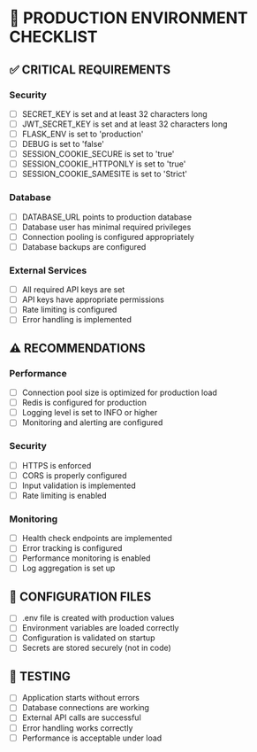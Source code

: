 
# 🚀 PRODUCTION ENVIRONMENT CHECKLIST

## ✅ CRITICAL REQUIREMENTS

### Security
- [ ] SECRET_KEY is set and at least 32 characters long
- [ ] JWT_SECRET_KEY is set and at least 32 characters long
- [ ] FLASK_ENV is set to 'production'
- [ ] DEBUG is set to 'false'
- [ ] SESSION_COOKIE_SECURE is set to 'true'
- [ ] SESSION_COOKIE_HTTPONLY is set to 'true'
- [ ] SESSION_COOKIE_SAMESITE is set to 'Strict'

### Database
- [ ] DATABASE_URL points to production database
- [ ] Database user has minimal required privileges
- [ ] Connection pooling is configured appropriately
- [ ] Database backups are configured

### External Services
- [ ] All required API keys are set
- [ ] API keys have appropriate permissions
- [ ] Rate limiting is configured
- [ ] Error handling is implemented

## ⚠️ RECOMMENDATIONS

### Performance
- [ ] Connection pool size is optimized for production load
- [ ] Redis is configured for production
- [ ] Logging level is set to INFO or higher
- [ ] Monitoring and alerting are configured

### Security
- [ ] HTTPS is enforced
- [ ] CORS is properly configured
- [ ] Input validation is implemented
- [ ] Rate limiting is enabled

### Monitoring
- [ ] Health check endpoints are implemented
- [ ] Error tracking is configured
- [ ] Performance monitoring is enabled
- [ ] Log aggregation is set up

## 🔧 CONFIGURATION FILES

- [ ] .env file is created with production values
- [ ] Environment variables are loaded correctly
- [ ] Configuration is validated on startup
- [ ] Secrets are stored securely (not in code)

## 🧪 TESTING

- [ ] Application starts without errors
- [ ] Database connections are working
- [ ] External API calls are successful
- [ ] Error handling works correctly
- [ ] Performance is acceptable under load
